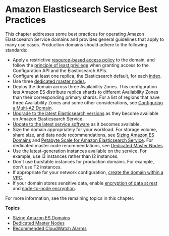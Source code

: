 # Amazon Elasticsearch Service Best Practices<a name="aes-bp"></a>

This chapter addresses some best practices for operating Amazon Elasticsearch Service domains and provides general guidelines that apply to many use cases\. Production domains should adhere to the following standards:
+ Apply a restrictive [resource\-based access policy](es-ac.md#es-ac-types-resource) to the domain, and follow the [principle of least privilege](https://docs.aws.amazon.com/IAM/latest/UserGuide/best-practices.html#grant-least-privilege) when granting access to the Configuration API and the Elasticsearch APIs\.
+ Configure at least one replica, the Elasticsearch default, for each [index](es-indexing.md#es-indexing-intro)\.
+ Use three [dedicated master nodes](es-managedomains-dedicatedmasternodes.md)\.
+ Deploy the domain across three Availability Zones\. This configuration lets Amazon ES distribute replica shards to different Availability Zones than their corresponding primary shards\. For a list of regions that have three Availability Zones and some other considerations, see [Configuring a Multi\-AZ Domain](es-managedomains.md#es-managedomains-multiaz)\.
+ [Upgrade to the latest Elasticsearch versions](es-version-migration.md) as they become available on Amazon Elasticsearch Service\.
+ [Update to the latest service software](es-managedomains.md#es-service-software) as it becomes available\.
+ Size the domain appropriately for your workload\. For storage volume, shard size, and data node recommendations, see [Sizing Amazon ES Domains](sizing-domains.md) and [Petabyte Scale for Amazon Elasticsearch Service](petabyte-scale.md)\. For dedicated master node recommendations, see [Dedicated Master Nodes](es-managedomains-dedicatedmasternodes.md)\.
+ Use the latest\-generation instances available on the service\. For example, use I3 instances rather than I2 instances\.
+ Don't use burstable instances for production domains\. For example, don't use T2 instances\.
+ If appropriate for your network configuration, [create the domain within a VPC](es-vpc.md)\.
+ If your domain stores sensitive data, enable [encryption of data at rest](encryption-at-rest.md) and [node\-to\-node encryption](ntn.md)\.

For more information, see the remaining topics in this chapter\.

**Topics**
+ [Sizing Amazon ES Domains](sizing-domains.md)
+ [Dedicated Master Nodes](es-managedomains-dedicatedmasternodes.md)
+ [Recommended CloudWatch Alarms](cloudwatch-alarms.md)